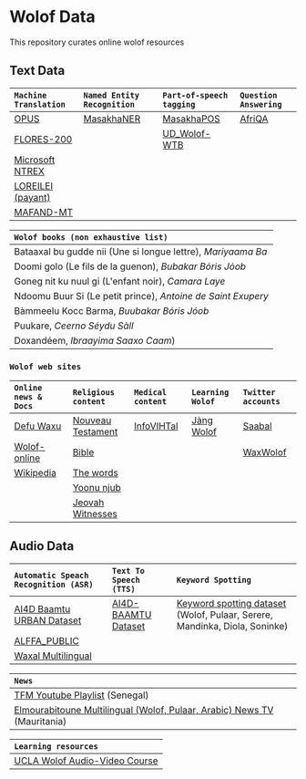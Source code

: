 # Wolof Data #
This repository curates online wolof resources 

## Text Data ##

| `Machine Translation` | `Named Entity Recognition` | `Part-of-speech tagging` | `Question Answering` |
| :---------------------| :--------------------------| :------------------------|:---------------------| 
| [OPUS](https://opus.nlpl.eu/) | [MasakhaNER](https://github.com/masakhane-io/masakhane-ner) | [MasakhaPOS](https://github.com/masakhane-io/lacuna_pos_ner) | [AfriQA](https://huggingface.co/datasets/masakhane/afriqa) |
| [FLORES-200](https://github.com/facebookresearch/flores/blob/main/flores200/README.md) |  | [UD_Wolof-WTB](https://github.com/UniversalDependencies/UD_Wolof-WTB) | | |
| [Microsoft NTREX](https://github.com/MicrosoftTranslator/NTREX) |  | | | |
| [LOREILEI (payant)](https://catalog.ldc.upenn.edu/LDC2022T03) |  | | | |
| [MAFAND-MT](https://github.com/masakhane-io/lafand-mt/) |  | | | |


| `Wolof books (non exhaustive list)` |
| :-----------|
| Bataaxal bu gudde nii (Une si longue lettre), _Mariyaama Ba_    |
| Doomi golo (Le fils de la guenon), _Bubakar Bόris Jόob_ |
| Goneg nit ku nuul gi (L'enfant noir), _Camara Laye_|
| Ndoomu Buur Si (Le petit prince), _Antoine de Saint Exupery_|
| Bàmmeelu Kocc Barma, _Buubakar Bóris Jóob_|
| Puukare, _Ceerno Séydu Sàll_|
| Doxandéem, _Ibraayima Saaxo Caam_)|


### `Wolof web sites`
| `Online news & Docs` | `Religious content` | `Medical content` | `Learning Wolof` | `Twitter accounts` |
| :--------------------| :------------------| :-----------------| :-----------------| :----------------|
| [Defu Waxu](https://www.defuwaxu.com/) | [Nouveau Testament](https://www.sacred-texts.com/bib/wb/wlf/index.htm) | [InfoVIHTal](http://gtt-vih.org/aprende/publicaciones/infovihtal/wolof) | [Jàng Wolof](https://jangwolof.com/) |  [Saabal](https://twitter.com/SaabalN)|
| [Wolof-online](https://www.wolof-online.com/) | [Bible](http://biblewolof.com/) | | | [WaxWolof](https://twitter.com/WaxWolof) |
| [Wikipedia](https://wo.wikipedia.org/wiki/X%C3%ABt_wu_nj%C3%ABkk)| [The words](https://www.thewords.com/translations/wolof-part1.php)
| | [Yoonu njub](https://yoonunjub.org/)
| | [Jeovah Witnesses](https://www.jw.org/wo/)


## Audio Data ##

| `Automatic Speach Recognition (ASR)` | `Text To Speech (TTS)`  | `Keyword Spotting`  |
| :------------------------------------| :------------------------| :-------------------|
| [AI4D Baamtu URBAN Dataset](https://zindi.africa/competitions/ai4d-baamtu-datamation-automatic-speech-recognition-in-wolof/data)| [AI4D-BAAMTU Dataset](https://zenodo.org/record/4498861#.YXU2A3X7R-M) |   [Keyword spotting dataset](https://zenodo.org/record/7561858) (Wolof, Pulaar, Serere, Mandinka, Diola, Soninke) |
[ALFFA_PUBLIC ](https://github.com/getalp/ALFFA_PUBLIC/tree/master/ASR/WOLOF) |   |   |
| [Waxal Multilingual ](https://github.com/Waxal-Multilingual/speech-data) |  |   |


| `News` |
| :-----------|
| [TFM Youtube Playlist](https://www.youtube.com/watch?v=1UEpQhsIxE0&list=PLdGJr0E0g2bNsbRQZ_HyzuGvU1Mo1XcvK&ab_channel=TFM%28T%C3%A9l%C3%A9FutursMedias%29) (Senegal) |
| [Elmourabitoune Multilingual (Wolof, Pulaar, Arabic) News TV](https://www.youtube.com/c/Elmourabitoune) (Mauritania) |

| `Learning resources` |
| :-----------|
| [UCLA Wolof Audio-Video Course](http://aflang.humanities.ucla.edu/language-courses/wolof/) |

